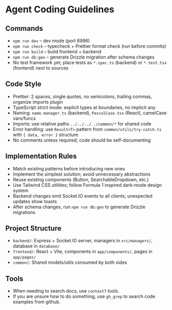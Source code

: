 # Agent Coding Guidelines

## Commands

- `npm run dev` – dev mode (port 6996)
- `npm run check` – typecheck + Prettier format check (run before commits)
- `npm run build` – build frontend + backend
- `npm run db:gen` – generate Drizzle migration after schema changes
- No test framework yet; place tests as `*.spec.ts` (backend) or `*.test.tsx` (frontend) next to sources

## Code Style

- Prettier: 2 spaces, single quotes, no semicolons, trailing commas, organize imports plugin
- TypeScript strict mode: explicit types at boundaries, no implicit any
- Naming: `name.manager.ts` (backend), `PascalCase.tsx` (React), camelCase vars/funcs
- Imports: use relative paths `../../../../common/*` for shared code
- Error handling: use `Result<T>` pattern from `common/utils/try-catch.ts` with `{ data, error }` structure
- No comments unless required; code should be self-documenting

## Implementation Rules

- Match existing patterns before introducing new ones
- Implement the simplest solution; avoid unnecessary abstractions
- Reuse existing components (Button, SearchableDropdown, etc.)
- Use Tailwind CSS utilities; follow Formula 1 inspired dark-mode design system
- Backend changes emit Socket.IO events to all clients; unexpected updates show toasts
- After schema changes, run `npm run db:gen` to generate Drizzle migrations

## Project Structure

- `backend/`: Express + Socket.IO server, managers in `src/managers/`, database in `database/`
- `frontend/`: React + Vite, components in `app/components/`, pages in `app/pages/`
- `common/`: Shared models/utils consumed by both sides

## Tools

- When needing to search docs, use `context7` tools.
- If you are unsure how to do something, use `gh_grep` to search code examples from github.
